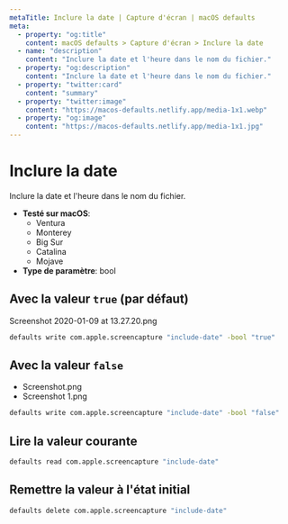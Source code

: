 ```yaml
---
metaTitle: Inclure la date | Capture d'écran | macOS defaults
meta:
  - property: "og:title"
    content: macOS defaults > Capture d'écran > Inclure la date
  - name: "description"
    content: "Inclure la date et l'heure dans le nom du fichier."
  - property: "og:description"
    content: "Inclure la date et l'heure dans le nom du fichier."
  - property: "twitter:card"
    content: "summary"
  - property: "twitter:image"
    content: "https://macos-defaults.netlify.app/media-1x1.webp"
  - property: "og:image"
    content: "https://macos-defaults.netlify.app/media-1x1.jpg"
---
```

# Inclure la date

Inclure la date et l'heure dans le nom du fichier.

<!-- break lists -->

- **Testé sur macOS**:
  * Ventura
  * Monterey
  * Big Sur
  * Catalina
  * Mojave
- **Type de paramètre**: bool

## Avec la valeur `true` (par défaut)

Screenshot 2020-01-09 at 13.27.20.png

```bash
defaults write com.apple.screencapture "include-date" -bool "true" 
```

## Avec la valeur `false`

- Screenshot.png
- Screenshot 1.png


```bash
defaults write com.apple.screencapture "include-date" -bool "false" 
```

## Lire la valeur courante
```bash
defaults read com.apple.screencapture "include-date"
```

## Remettre la valeur à l'état initial
```bash
defaults delete com.apple.screencapture "include-date"
```
